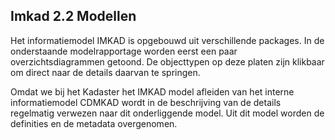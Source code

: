 <h2>Imkad 2.2  Modellen</h2>

Het informatiemodel IMKAD is opgebouwd uit verschillende packages. In de onderstaande modelrapportage worden eerst een paar overzichtsdiagrammen getoond. De objecttypen op deze platen zijn klikbaar om direct naar de details daarvan te springen. 

Omdat we bij het Kadaster het IMKAD model afleiden van het interne informatiemodel CDMKAD wordt in de beschrijving van de details regelmatig verwezen naar dit onderliggende model. Uit dit model worden de definities en de metadata overgenomen. 



